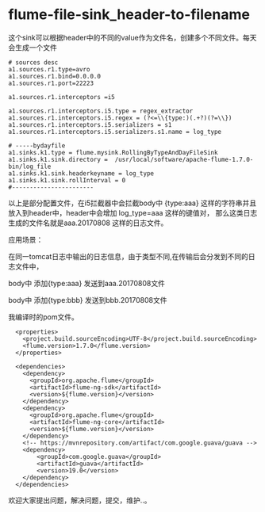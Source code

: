 # flume-file-sink_header-to-filename
这个sink可以根据header中的不同的value作为文件名，创建多个不同文件。每天会生成一个文件
```
# sources desc
a1.sources.r1.type=avro
a1.sources.r1.bind=0.0.0.0
a1.sources.r1.port=22223

a1.sources.r1.interceptors =i5

a1.sources.r1.interceptors.i5.type = regex_extractor
a1.sources.r1.interceptors.i5.regex = (?<=\\{type:)(.+?)(?=\\})
a1.sources.r1.interceptors.i5.serializers = s1
a1.sources.r1.interceptors.i5.serializers.s1.name = log_type

# -----bydayfile
a1.sinks.k1.type = flume.mysink.RollingByTypeAndDayFileSink
a1.sinks.k1.sink.directory =  /usr/local/software/apache-flume-1.7.0-bin/log_file
a1.sinks.k1.sink.headerkeyname = log_type
a1.sinks.k1.sink.rollInterval = 0
#-----------------------
```

以上是部分配置文件，在i5拦截器中会拦截body中 {type:aaa} 这样的字符串并且放入到header中，header中会增加  log_type=aaa 这样的键值对，
那么这类日志生成的文件名就是aaa.20170808 这样的日志文件。 

应用场景：

在同一tomcat日志中输出的日志信息，由于类型不同,在传输后会分发到不同的日志文件中，

 body中 添加{type:aaa} 发送到aaa.20170808文件
 
 body中 添加{type:bbb} 发送到bbb.20170808文件

我编译时的pom文件。
```
  <properties>
    <project.build.sourceEncoding>UTF-8</project.build.sourceEncoding>
    <flume.version>1.7.0</flume.version>
  </properties>

  <dependencies>
    <dependency>  
      <groupId>org.apache.flume</groupId>  
      <artifactId>flume-ng-sdk</artifactId>  
      <version>${flume.version}</version>  
    </dependency> 
    <dependency>  
      <groupId>org.apache.flume</groupId>  
      <artifactId>flume-ng-core</artifactId>  
      <version>${flume.version}</version>  
    </dependency>  
    <!-- https://mvnrepository.com/artifact/com.google.guava/guava -->
    <dependency>
        <groupId>com.google.guava</groupId>
        <artifactId>guava</artifactId>
        <version>19.0</version>
    </dependency>
  </dependencies>
```
  欢迎大家提出问题，解决问题，提交，维护..。
